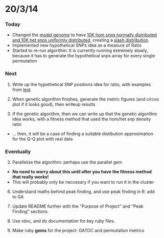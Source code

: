 20/3/14
========================================================

### Today

- Changed the [model genome](https://github.com/edwardchalstrey1/fragmented_genome_with_snps/blob/normal/lib/arabidopsis_c4_w_snps.rb) to have [10K hom snps normally distributed and 10K het snps uniformly distributed](https://github.com/edwardchalstrey1/fragmented_genome_with_snps/tree/normal/arabidopsis_datasets/10K_dataset1), creating a [slash distribution](https://github.com/edwardchalstrey1/fragmented_genome_with_snps/blob/normal/Progress/Slash/Slash.md)
- Implemented new hypothetical SNPs idea as a measure of Ratio
- Started to re-run algorithm: It is currently running extremely slowly, because it has to generate the hypothetical snps array for every single permutation

### Next

1. Write up the hypothetical SNP positions idea for ratio, with examples from [test](https://github.com/edwardchalstrey1/fragmented_genome_with_snps/tree/normal/test/hypothetical_snps)

2. When genetic algorithm finishes, generate the metric figures (and circos plot if it looks good), then writeup results

3. If the genetic algorithm, then we can write up that the genetic algorithm idea works, with a fitness method that used the hom/het snp density ratio
 - ... then, it will be a case of finding a suitable distibution approximation for the Q-Q plot with real data

### Eventually

2. Parallelize the algorithm: perhaps use the parallel gem
 - **No need to worry about this until after you have the fitness method that really works!**
 - This will probably only be neccesary if you want to run it in the cluster

6. Understand maths behind peak finding, and use peak finding in R: add to GA

7. Update README further with the "Purpose of Project" and "Peak Finding" sections

2. Use rdoc, and do documentation for key ruby files.

3. Make ruby **gems** for the project: GATOC and permutation metrics

